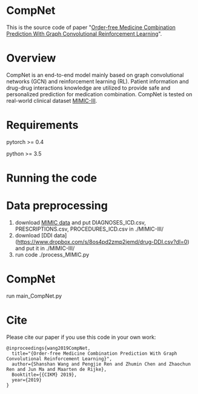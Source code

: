 CompNet
====

This is the source code of paper "[Order-free Medicine Combination Prediction With Graph
Convolutional Reinforcement Learning]()".

Overview
====
CompNet is an end-to-end model mainly based on graph convolutional networks (GCN) and reinforcement learning (RL). Patient information and  drug-drug interactions knowledge are utilized to provide safe and personalized prediction for  medication combination. CompNet is tested on real-world clinical dataset [MIMIC-III](https://mimic.physionet.org/).

Requirements
=====
pytorch >= 0.4

python >= 3.5

Running the code
=====

Data preprocessing
===
1. download [MIMIC data](https://mimic.physionet.org/) and put DIAGNOSES_ICD.csv, PRESCRIPTIONS.csv, PROCEDURES_ICD.csv in ./MIMIC-III/
2. download [DDI data] (https://www.dropbox.com/s/8os4pd2zmp2jemd/drug-DDI.csv?dl=0) and put it in ./MIMIC-III/
3. run code ./process_MIMIC.py

CompNet
=====
run main_CompNet.py

Cite
====
Please cite our paper if you use this code in your own work:

```
@inproceedings{wang2019CompNet,
  title="{Order-free Medicine Combination Prediction With Graph Convolutional Reinforcement Learning}",
  author={Shanshan Wang and Pengjie Ren and Zhumin Chen and Zhaochun Ren and Jun Ma and Maarten de Rijke},
  Booktitle={{CIKM} 2019},
  year={2019}
}
```

